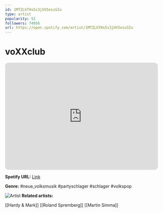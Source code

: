 ```yaml
---
id: 1MTZLkTHs5s3jUV5ezuSIu
type: artist
popularity: 52
followers: 74956
url: https://open.spotify.com/artist/1MTZLkTHs5s3jUV5ezuSIu
---
```

# voXXclub

<iframe style="border-radius:12px" src="https://open.spotify.com/embed/artist/1MTZLkTHs5s3jUV5ezuSIu" width="100%" height="352" frameBorder="0" allowfullscreen="" allow="autoplay; clipboard-write; encrypted-media; fullscreen; picture-in-picture" loading="lazy"></iframe>

**Spotify URL:** [Link](https://open.spotify.com/artist/1MTZLkTHs5s3jUV5ezuSIu)

**Genre:**  #neue_volksmusik #partyschlager #schlager #volkspop

![Artist](https://i.scdn.co/image/ab6761610000e5eb4094318fcad3a94d0ced9fc1)
**Related artists:**

[[Hardy & Mark]]
[[Roland Spremberg]]
[[Martin Simma]]
